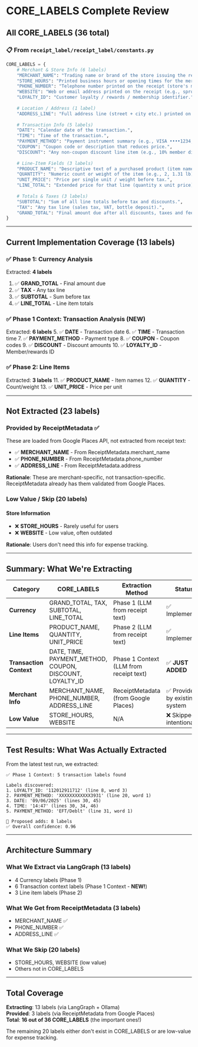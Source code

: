 # CORE_LABELS Complete Review

## All CORE_LABELS (36 total)

### 📋 From `receipt_label/receipt_label/constants.py`

```python
CORE_LABELS = {
    # Merchant & Store Info (6 labels)
    "MERCHANT_NAME": "Trading name or brand of the store issuing the receipt.",
    "STORE_HOURS": "Printed business hours or opening times for the merchant.",
    "PHONE_NUMBER": "Telephone number printed on the receipt (store's main line).",
    "WEBSITE": "Web or email address printed on the receipt (e.g., sprouts.com).",
    "LOYALTY_ID": "Customer loyalty / rewards / membership identifier.",
    
    # Location / Address (1 label)
    "ADDRESS_LINE": "Full address line (street + city etc.) printed on the receipt.",
    
    # Transaction Info (5 labels)
    "DATE": "Calendar date of the transaction.",
    "TIME": "Time of the transaction.",
    "PAYMENT_METHOD": "Payment instrument summary (e.g., VISA ••••1234, CASH).",
    "COUPON": "Coupon code or description that reduces price.",
    "DISCOUNT": "Any non-coupon discount line item (e.g., 10% member discount).",
    
    # Line-Item Fields (3 labels)
    "PRODUCT_NAME": "Descriptive text of a purchased product (item name).",
    "QUANTITY": "Numeric count or weight of the item (e.g., 2, 1.31 lb).",
    "UNIT_PRICE": "Price per single unit / weight before tax.",
    "LINE_TOTAL": "Extended price for that line (quantity x unit price).",
    
    # Totals & Taxes (3 labels)
    "SUBTOTAL": "Sum of all line totals before tax and discounts.",
    "TAX": "Any tax line (sales tax, VAT, bottle deposit).",
    "GRAND_TOTAL": "Final amount due after all discounts, taxes and fees.",
}
```

---

## Current Implementation Coverage (13 labels)

### ✅ Phase 1: Currency Analysis
Extracted: **4 labels**
1. ✅ **GRAND_TOTAL** - Final amount due
2. ✅ **TAX** - Any tax line
3. ✅ **SUBTOTAL** - Sum before tax
4. ✅ **LINE_TOTAL** - Line item totals

### ✅ Phase 1 Context: Transaction Analysis (NEW)
Extracted: **6 labels**
5. ✅ **DATE** - Transaction date
6. ✅ **TIME** - Transaction time
7. ✅ **PAYMENT_METHOD** - Payment type
8. ✅ **COUPON** - Coupon codes
9. ✅ **DISCOUNT** - Discount amounts
10. ✅ **LOYALTY_ID** - Member/rewards ID

### ✅ Phase 2: Line Items
Extracted: **3 labels**
11. ✅ **PRODUCT_NAME** - Item names
12. ✅ **QUANTITY** - Count/weight
13. ✅ **UNIT_PRICE** - Price per unit

---

## Not Extracted (23 labels)

### Provided by ReceiptMetadata ✅
These are loaded from Google Places API, not extracted from receipt text:

- ✅ **MERCHANT_NAME** - From ReceiptMetadata.merchant_name
- ✅ **PHONE_NUMBER** - From ReceiptMetadata.phone_number
- ✅ **ADDRESS_LINE** - From ReceiptMetadata.address

**Rationale**: These are merchant-specific, not transaction-specific. ReceiptMetadata already has them validated from Google Places.

### Low Value / Skip (20 labels)

#### Store Information
- ❌ **STORE_HOURS** - Rarely useful for users
- ❌ **WEBSITE** - Low value, often outdated

**Rationale**: Users don't need this info for expense tracking.

---

## Summary: What We're Extracting

| Category | CORE_LABELS | Extraction Method | Status |
|----------|-------------|-------------------|--------|
| **Currency** | GRAND_TOTAL, TAX, SUBTOTAL, LINE_TOTAL | Phase 1 (LLM from receipt text) | ✅ Implemented |
| **Line Items** | PRODUCT_NAME, QUANTITY, UNIT_PRICE | Phase 2 (LLM from receipt text) | ✅ Implemented |
| **Transaction Context** | DATE, TIME, PAYMENT_METHOD, COUPON, DISCOUNT, LOYALTY_ID | Phase 1 Context (LLM from receipt text) | ✅ **JUST ADDED** |
| **Merchant Info** | MERCHANT_NAME, PHONE_NUMBER, ADDRESS_LINE | ReceiptMetadata (from Google Places) | ✅ Provided by existing system |
| **Low Value** | STORE_HOURS, WEBSITE | N/A | ❌ Skipped intentionally |

---

## Test Results: What Was Actually Extracted

From the latest test run, we extracted:

```
✅ Phase 1 Context: 5 transaction labels found

Labels discovered:
1. LOYALTY_ID: '112012911712' (line 8, word 3)
2. PAYMENT_METHOD: 'XXXXXXXXXXXX3931' (line 20, word 1)
3. DATE: '09/06/2025' (lines 30, 45)
4. TIME: '14:47' (lines 30, 34, 46)
5. PAYMENT_METHOD: 'EFT/Deblt' (line 31, word 1)

📌 Proposed adds: 8 labels
✅ Overall confidence: 0.96
```

---

## Architecture Summary

### What We Extract via LangGraph (13 labels)
- 4 Currency labels (Phase 1)
- 6 Transaction context labels (Phase 1 Context - **NEW!**)
- 3 Line item labels (Phase 2)

### What We Get from ReceiptMetadata (3 labels)
- MERCHANT_NAME ✅
- PHONE_NUMBER ✅
- ADDRESS_LINE ✅

### What We Skip (20 labels)
- STORE_HOURS, WEBSITE (low value)
- Others not in CORE_LABELS

---

## Total Coverage

**Extracting**: 13 labels (via LangGraph + Ollama)  
**Provided**: 3 labels (via ReceiptMetadata from Google Places)  
**Total**: **16 out of 36 CORE_LABELS** (the important ones!)

The remaining 20 labels either don't exist in CORE_LABELS or are low-value for expense tracking.

